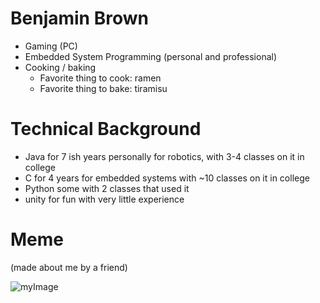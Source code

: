 # Benjamin Brown

* Gaming (PC)
* Embedded System Programming (personal and professional)
* Cooking / baking
	* Favorite thing to cook: ramen
	* Favorite thing to bake: tiramisu

# Technical Background

* Java for 7 ish years personally for robotics, with 3-4 classes on it in college
* C for 4 years for embedded systems with ~10 classes on it in college
* Python some with 2 classes that used it
* unity for fun with very little experience 

# Meme

(made about me by a friend)

![myImage](https://cdn.discordapp.com/attachments/477988702958780420/812379390700814346/unknown.png)
